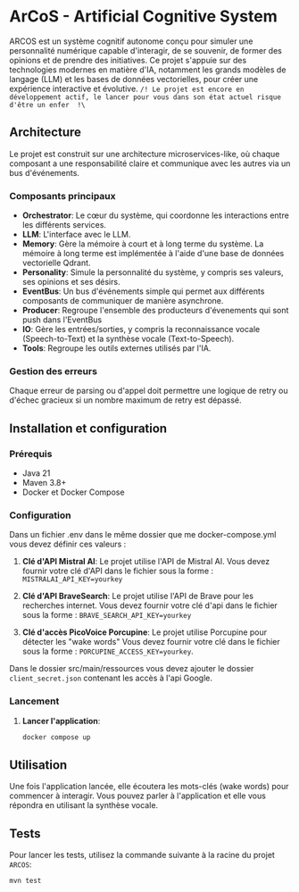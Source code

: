 # ArCoS - Artificial Cognitive System

ARCOS est un système cognitif autonome conçu pour simuler une personnalité numérique capable d'interagir, de se souvenir, de former des opinions et de prendre des initiatives. Ce projet s'appuie sur des technologies modernes en matière d'IA, notamment les grands modèles de langage (LLM) et les bases de données vectorielles, pour créer une expérience interactive et évolutive.
`/! Le projet est encore en développement actif, le lancer pour vous dans son état actuel risque d'être un enfer  !\`

## Architecture

Le projet est construit sur une architecture microservices-like, où chaque composant a une responsabilité claire et communique avec les autres via un bus d'événements.

### Composants principaux

- **Orchestrator**: Le cœur du système, qui coordonne les interactions entre les différents services.
- **LLM**: L'interface avec le LLM.
- **Memory**: Gère la mémoire à court et à long terme du système. La mémoire à long terme est implémentée à l'aide d'une base de données vectorielle Qdrant.
- **Personality**: Simule la personnalité du système, y compris ses valeurs, ses opinions et ses désirs.
- **EventBus**: Un bus d'événements simple qui permet aux différents composants de communiquer de manière asynchrone.
- **Producer**: Regroupe l'ensemble des producteurs d'évenements qui sont push dans l'EventBus
- **IO**: Gère les entrées/sorties, y compris la reconnaissance vocale (Speech-to-Text) et la synthèse vocale (Text-to-Speech).
- **Tools**: Regroupe les outils externes utilisés par l'IA.

### Gestion des erreurs

Chaque erreur de parsing ou d'appel doit permettre une logique de retry ou d'échec gracieux si un nombre maximum de retry est dépassé.

## Installation et configuration

### Prérequis

- Java 21
- Maven 3.8+
- Docker et Docker Compose

### Configuration

Dans un fichier .env dans le même dossier que me docker-compose.yml vous devez définir ces valeurs : 

1.  **Clé d'API Mistral AI**: Le projet utilise l'API de Mistral AI. Vous devez fournir votre clé d'API dans le fichier sous la forme :
`MISTRALAI_API_KEY=yourkey`

2.  **Clé d'API BraveSearch**: Le projet utilise l'API de Brave pour les recherches internet. Vous devez fournir votre clé d'api dans le fichier sous la forme :
 `BRAVE_SEARCH_API_KEY=yourkey`

3.  **Clé d'accès PicoVoice Porcupine**: Le projet utilise Porcupine pour détecter les "wake words" Vous devez fournir votre clé dans le fichier sous la forme :
 `PORCUPINE_ACCESS_KEY=yourkey`.

Dans le dossier src/main/ressources vous devez ajouter le dossier `client_secret.json` contenant les accès à l'api Google.

### Lancement

1.  **Lancer l'application**:
    ```bash
    docker compose up
    ```

## Utilisation

Une fois l'application lancée, elle écoutera les mots-clés (wake words) pour commencer à interagir. Vous pouvez parler à l'application et elle vous répondra en utilisant la synthèse vocale.

## Tests

Pour lancer les tests, utilisez la commande suivante à la racine du projet `ARCOS`:

```bash
mvn test
```
